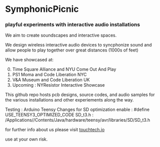 # SymphonicPicnic

### playful experiments with interactive audio installations

We aim to create soundscapes and interactive spaces.

We design wireless interactive audio devices to syncphonize sound and allow people to play together over great distances (1000s of feet) 

We have showcased at:

0. Time Square Alliance and NYU Come Out And Play
0. PS1 Moma and Code Liberation NYC
0. V&A Museum and Code Liberation UK
0. Upcoming : NYResistor Interactive Showcase


This github repo hosts pcb designs, source codes, and audio samples for the various installations and other experiements along the way. 


Testing : Arduino Teensy Changes for SD optimization
enable : #define USE_TEENSY3_OPTIMIZED_CODE
SD_t3.h : /Applications/<Arduino-App-Folder>/Contents/Java/hardware/teensy/avr/libraries/SD/SD_t3.h

for further info about us please visit [touchtech.io]()

use at your own risk.